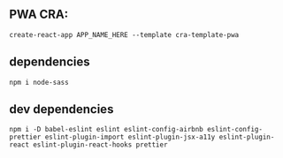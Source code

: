 

## PWA CRA: 
```
create-react-app APP_NAME_HERE --template cra-template-pwa 
```




## dependencies 
```
npm i node-sass

```

## dev dependencies 

````
npm i -D babel-eslint eslint eslint-config-airbnb eslint-config-prettier eslint-plugin-import eslint-plugin-jsx-a11y eslint-plugin-react eslint-plugin-react-hooks prettier 
````

